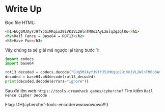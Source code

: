 # Write Up

Đọc file HTML:

```html
<h1>EUg5MJAyYJ9fYJ5iMKqio29iVK1VL2WlnTM0o3AyL2Elq3q3qlRu</h1>
<h2>Rail Fence → Base64 → ROT13</h2>
<h3>Have Fun</h3>
```

Vậy chúng ta sẽ giải mã ngược lại từng bước 1:

```python
import codecs
import base64

rot13_decoded = codecs.decode("EUg5MJAyYJ9fYJ5iMKqio29iVK1VL2WlnTM0o3AyL2Elq3q3qlRu", 'rot_13')
decoded = base64.b64decode(rot13_decoded)
print(decoded.decode(errors="ignore"))
```

Sau đó lên web `https://tools.dreamhack.games/cyberchef`
Tìm kiếm `Rail Fence Cipher Decode`

Flag: DH{cyberchef-tools-encoderwwowowowo!!!}
